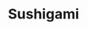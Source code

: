 ---
layout: place
title: "Sushigami"
permalink: /texas/houston/sushigami.html
stateAbbr: TX
stateName: Texas
cityName: Houston
seo:
  name: "Sushigami"
  type: Restaurant
  links: http://sushigamigalleria.com/
description: "Sushigami serves delicious sushi in Houston, Texas. Try fresh Japanese dishes for a great dining experience. "
place_id: ChIJkTCex27BQIYRsP3LQzDPRjY
photos:
  - name: >-
      places/ChIJkTCex27BQIYRsP3LQzDPRjY/photos/AeeoHcK3JRl9pPQk9SMJBUY0F71YfwuHUBh--QsXpqSNGCEQHI30JvGoM3fI_Lk-hRJlMZe9Ps0PjHPr0Sy6A3YawBnzlAiP5DamoZ408Wofdtf5W_pzuMjEkOLL9BcQr9rLjRh6a3wnRQmvUEX66uJTFq6HUFx-H2ILwmebFEqM_asNnTCRQ381QIg8jsHYnnRueSYSavJPnVx2TkpOv0GIjIMe-bHmfTj169VlAsSyPtFEcWONivxsB7eJ53KzR74o-lxxsJZI1y6D4ZyEGc8hlwn3uY65tYMmnkxvRI-rMlnXdxlFkbCS-AtiRvY9YKhVKFrgkdmzk3oCFRXDMa0pafy96Ibdn6FGAFLqQGWOhbY2WfKGh6u5sMdaTkdtyHtzBsbeoWoQdwh4YxV3Sx3p2puQ4wa_xWj4Q3B3M5JI_MimNN4h
    widthPx: 3264
    heightPx: 2448
    authorAttributions:
      - displayName: news chang
        uri: https://maps.google.com/maps/contrib/109390496661626642800
        photoUri: >-
          https://lh3.googleusercontent.com/a-/ALV-UjWzIFtmEYR2zPmIq2TNyf0YnSAQnohgBHsMFRj2PPPgLmGEyvLj=s100-p-k-no-mo
    flagContentUri: >-
      https://www.google.com/local/imagery/report/?cb_client=maps_api_places.places_api&image_key=!1e10!2sCIHM0ogKEICAgIC6iPzs0QE&hl=en-US
    googleMapsUri: >-
      https://www.google.com/maps/place//data=!3m4!1e2!3m2!1sCIHM0ogKEICAgIC6iPzs0QE!2e10!4m2!3m1!1s0x8640c16ec79e3091:0x3646cf3043cbfdb0
  - name: >-
      places/ChIJkTCex27BQIYRsP3LQzDPRjY/photos/AeeoHcKFZEpeUJa0rdq_h3cL3aNesZZkkZ5QnPw97CKCwIh9NtWrXOUyGG8FP8FkYkOT8q5YIIDS7Fd1V1VrQf8q2RlJp6zYyYluLpGa5-V9_7IvXKcLlsNTL8Fyv6Hn67AVERV6flcOb_bY5rj1yLpV_AhrkJlbmXJO8cVsscItVNJhHLaBxpLKh8XkqwqWU3uqKDnkT61u5xqFRlC_gSFen0oxeJaqgEJ5_pd8LNw51GzTWXIt4hQj5cRrTjWz243ZDIoKryjEZ_0OVj2SqrDDHK4Ioyp9TPofSfHATB1OjTEfFCLHDG8xRKklxQcnmoen19LeWphEnNgs2tZp2w1b6hm85f0yAVS06XHnk-G0t5aprBS4MKrXmP4FFdt3MNDParZQl-jRYobn9SR816KC9XUXhhrW4xoXUCW70aXBmxk
    widthPx: 4032
    heightPx: 3024
    authorAttributions:
      - displayName: Digvijay Chintawar
        uri: https://maps.google.com/maps/contrib/107176921626504024659
        photoUri: >-
          https://lh3.googleusercontent.com/a/ACg8ocIMidu7TFCnS-_RbWEtH4uwyzfxx2qYMaF2OK0F-PlzZMcSL4xW=s100-p-k-no-mo
    flagContentUri: >-
      https://www.google.com/local/imagery/report/?cb_client=maps_api_places.places_api&image_key=!1e10!2sCIHM0ogKEICAgICcgeqOZA&hl=en-US
    googleMapsUri: >-
      https://www.google.com/maps/place//data=!3m4!1e2!3m2!1sCIHM0ogKEICAgICcgeqOZA!2e10!4m2!3m1!1s0x8640c16ec79e3091:0x3646cf3043cbfdb0
  - name: >-
      places/ChIJkTCex27BQIYRsP3LQzDPRjY/photos/AeeoHcK4KNMt95x3tYuO8J5rD689LCCbTrUeFwPrPM5TS2aMCU_TNFcrUNcO-dN4om8t_MROg9_QSopDzxHQcFRmz3AoPoSqz62q21abfZruuwINNQMNDuM98JMq1y34LKZxOd4kSJiw0Jc_7ATHeMiQIGVY2iYjpYzuQZn2iENrCLzpBRDElXtwd1HiU-HxgGR0Im7IUV71D6rT8YrfVkiLjfPabUKFgQSmQXqbmJlNrPuAerJDhCQCnxx2YSsVF5imt13N29YvQYlwLdhU9tWDyhZxCBgHCW7Wr1jLExSY5SaTtLL_Z9CDxO0CUJDqpk-XVpx6E2Ch5FGR7U9oHiXumDCfNqkcXos2TOjF7uUYoVLo-QNzM9fp17n3N6w3M1NgXfuc8Amcrphr350Y06mZ6lPrJKJZjxVMroRic3mvYkE
    widthPx: 3000
    heightPx: 4000
    authorAttributions:
      - displayName: Jorge H.
        uri: https://maps.google.com/maps/contrib/111991981391021486166
        photoUri: >-
          https://lh3.googleusercontent.com/a-/ALV-UjVX8Qb5bkse7RBpAgaM9FtgKk5KnbtRuvSScDPGBtsUlOjfTeg2=s100-p-k-no-mo
    flagContentUri: >-
      https://www.google.com/local/imagery/report/?cb_client=maps_api_places.places_api&image_key=!1e10!2sCIHM0ogKEICAgIDxzuzEKA&hl=en-US
    googleMapsUri: >-
      https://www.google.com/maps/place//data=!3m4!1e2!3m2!1sCIHM0ogKEICAgIDxzuzEKA!2e10!4m2!3m1!1s0x8640c16ec79e3091:0x3646cf3043cbfdb0
  - name: >-
      places/ChIJkTCex27BQIYRsP3LQzDPRjY/photos/AeeoHcLiHNhEvczrWV3-I2LN0Qm_1FSESQPGtv9_j_L_MHhZDC6GvOwgMeZFfXJ5NWt2riD_l6y3U2axq5cMNg4oTBAMV4VEw-OXgHt9SBgl-GW6aSVfGh50KQpIMU75L7D9Nd4uucyGVCemjbHxwxIIs_Sl3_jWmUAk579M9ptCVEjJL7jAojILxkeFLzTdnkO6Q39h085ImPEb2kIt23G8wTqMD3I8P20h5ZVBWdZNKoxyWNAsLk6SxSWuYok6uJn2HlU_XuKhZb5X-heo_iCzwQXZntGXJjfjhQvh0nmJSS51L4LZWfla6sKalvcrLxQ1_tG_WGj58zdWwRe5HJCSRnlM6hhbt-l15BrNnOs0wOO4WN2bOOZC45lUBcTio6BXHgdOV-PxswOnZvLR5MP0QUpeu3B8BpZmjrvmxp9DowbaLkqY
    widthPx: 4000
    heightPx: 3000
    authorAttributions:
      - displayName: Jorge H.
        uri: https://maps.google.com/maps/contrib/111991981391021486166
        photoUri: >-
          https://lh3.googleusercontent.com/a-/ALV-UjVX8Qb5bkse7RBpAgaM9FtgKk5KnbtRuvSScDPGBtsUlOjfTeg2=s100-p-k-no-mo
    flagContentUri: >-
      https://www.google.com/local/imagery/report/?cb_client=maps_api_places.places_api&image_key=!1e10!2sCIHM0ogKEICAgIDxzuzE6AE&hl=en-US
    googleMapsUri: >-
      https://www.google.com/maps/place//data=!3m4!1e2!3m2!1sCIHM0ogKEICAgIDxzuzE6AE!2e10!4m2!3m1!1s0x8640c16ec79e3091:0x3646cf3043cbfdb0
  - name: >-
      places/ChIJkTCex27BQIYRsP3LQzDPRjY/photos/AeeoHcL205Yh8hR4dLpCs4laHpsrnAlbyrmct5ZkxCscygpK1Dcx4mQzk1JZGfZq40ERPE_QpMGTFQOWWJ4E_F_N89ju4mZhCJNX-5jJruiFUqpNzrtKnZgWA3zwY0LScmFDRHQe1AwTyEjZ9md9luilOfchrFHpHOa97IZpbmuAl8LiS7eb6kc01sNu5BtZdpe51HrspLKjI48xCz3GpH3QRBEa-kO_TuDpil_TAuyibpeJap4pkHqZKI0bOt6o0d5mvnugjbl2nUSuika4iX3F7BaQG1x21-MiyK-z1ONHkbYPN3JEvzMrQCe8Mg44QfwI8iiM2rlnoqwaZj7T24Tmt2yC-FCSxesvWnUt7JDx1Gx5PTbjhX__FLzOTNCezB7BCk5-Ob5DQDWSMLyTDM8XVeb_8cNKw0wpAhu_M4L527_7lPrC
    widthPx: 4800
    heightPx: 3600
    authorAttributions:
      - displayName: Jordan L
        uri: https://maps.google.com/maps/contrib/112433533391076952141
        photoUri: >-
          https://lh3.googleusercontent.com/a-/ALV-UjWTC2qr4vm-hnFzWgrwv2puUp6bZ3tq92HAVFs696PzOwYZWvF1SA=s100-p-k-no-mo
    flagContentUri: >-
      https://www.google.com/local/imagery/report/?cb_client=maps_api_places.places_api&image_key=!1e10!2sCIHM0ogKEICAgICDq7f8igE&hl=en-US
    googleMapsUri: >-
      https://www.google.com/maps/place//data=!3m4!1e2!3m2!1sCIHM0ogKEICAgICDq7f8igE!2e10!4m2!3m1!1s0x8640c16ec79e3091:0x3646cf3043cbfdb0
  - name: >-
      places/ChIJkTCex27BQIYRsP3LQzDPRjY/photos/AeeoHcKi6726JvZlcKenwr3_C5Y9ys_Z-AqpoJQshoCBveoMbKvSJvTLjr6roZhwZhV0nu3FwdnV0DtUQfv-9mpCQleKWkWZUfRFK4Z-61woHibUL3Vqo4kuVlZmLMskWs3dtKTi3uFzHnDc5Y1cSqrHqCzJI6yR9-eGkJW869iitLZzrVh-xrmK70BAuxm2Vutisk3i7bh83km8TGRWzC7r8-8ETvh5ZO-7gjeZri3h6cOxx8GSMQ9gbgpJA5d1jLHUXlBGPgVzZ_-TBnV5MafO1J_ends6DAEYQMagtB0JwAHrD7GPZxu9e3Zz77PZmh8spBzTH-Wr5AD-v2ZMfMW2StgrZq9D9jR_seaee3FMZLZFML4XfZt3w4-l4mW8ShYdYwoVE5n7JSeF_K3swgEm4V63G4lRNRJadKC2v15v0ujKzQ
    widthPx: 3024
    heightPx: 4032
    authorAttributions:
      - displayName: Talha Iftikhar
        uri: https://maps.google.com/maps/contrib/108275709283225909037
        photoUri: >-
          https://lh3.googleusercontent.com/a-/ALV-UjX6nsZSehtocFV846SHTMxBM4Ob6gCRi2I3NNNUvz2VwToPRyf6uQ=s100-p-k-no-mo
    flagContentUri: >-
      https://www.google.com/local/imagery/report/?cb_client=maps_api_places.places_api&image_key=!1e10!2sCIHM0ogKEICAgID-suqZcQ&hl=en-US
    googleMapsUri: >-
      https://www.google.com/maps/place//data=!3m4!1e2!3m2!1sCIHM0ogKEICAgID-suqZcQ!2e10!4m2!3m1!1s0x8640c16ec79e3091:0x3646cf3043cbfdb0
  - name: >-
      places/ChIJkTCex27BQIYRsP3LQzDPRjY/photos/AeeoHcJDP1ozfuGmPFi0y1qSNomGj_k_PUjUXnp5ks4skalmRG35mV0mQ2L1riKm7t5_tmcUz0RPsJtCQNUF7d4eh7eCvJaUa7t7meW_JvPRV0x-m1XV_BDfcPlJQ-KJIaExH8x2QAjayN14tfHeOVdl6x8xqhYMgMOIXdLLO1trPpeCd5i6fXNiCvsYRUPBU_UrLmH09g_MI-k_wB0Mn3YUpwX9NwVqS5-H_ADgCXlXFeJkofXy6qOk_Nd7tUmF0-zcaC7Sp_XUxp2GXl9ZoQYdZ3Qun0xb_fvMZL2UebozuGSuqmG2-jDajBU7CpUoCHN7bh2cBV__dZoP5CQCieNj0RabJ5Wyp6vTACHyiMVVmNUnD3bbNtQ1X4nCLpHmMy7ka0xIuWSHlF77kK6CcsM5Gt_l1gaTzLRt9KcrNKAWa1hY7A
    widthPx: 3600
    heightPx: 4800
    authorAttributions:
      - displayName: MARIA TRINIDAD Chavez
        uri: https://maps.google.com/maps/contrib/115609395735831419094
        photoUri: >-
          https://lh3.googleusercontent.com/a/ACg8ocKOnO9KVw0Nv1dN3TDto59LZtGYXbZ5y3ajirGpAcObQEks=s100-p-k-no-mo
    flagContentUri: >-
      https://www.google.com/local/imagery/report/?cb_client=maps_api_places.places_api&image_key=!1e10!2sCIHM0ogKEICAgIDHzeSCFg&hl=en-US
    googleMapsUri: >-
      https://www.google.com/maps/place//data=!3m4!1e2!3m2!1sCIHM0ogKEICAgIDHzeSCFg!2e10!4m2!3m1!1s0x8640c16ec79e3091:0x3646cf3043cbfdb0
  - name: >-
      places/ChIJkTCex27BQIYRsP3LQzDPRjY/photos/AeeoHcJfdMH10RONYv0HU1BM7GLJxNj3emVHz1SKSTw1DUkcIrCPKkVj2yvibCAdXsbZn4FX9vlfTyWozRiooHpx_5RtLkNf41YobjudoRe_y2sMOpGS8RAmmwORN56D6SSguX6zqrDiD194Cfuk7YGzEcgbe6D0n_WQBVtM9E7J1_EAGkwQ5pSrDRdroVQZJ1FLaY2KG-XZVjX993_f8PjTv524l0R5pP8Z3tGXlvo--smUJq_K95hkhfCRhUJE0ZrNLzg6817TTOjmb-aVT2lcuX0AE10mEP3lfIhxGQzlUGQQKrc1vwQdNdMAAahctWoP7m-g1-WqCaEmkC1OWAso4PqLq_QGGMpBhEVC8l0TcszJ6-ZFo4wbIIhStI8s11nwhwYWwENz1BM4Dn32NaQ9rNnMce_ILP0CXkrm7g7FgeY
    widthPx: 4080
    heightPx: 3072
    authorAttributions:
      - displayName: Shirley Hou
        uri: https://maps.google.com/maps/contrib/105377507961954977481
        photoUri: >-
          https://lh3.googleusercontent.com/a-/ALV-UjWFmoCM0hIa6SiFnLisvm3da4TIFelGUI20HLcb6QwvagdlftaoVQ=s100-p-k-no-mo
    flagContentUri: >-
      https://www.google.com/local/imagery/report/?cb_client=maps_api_places.places_api&image_key=!1e10!2sCIHM0ogKEICAgICeu46_Lw&hl=en-US
    googleMapsUri: >-
      https://www.google.com/maps/place//data=!3m4!1e2!3m2!1sCIHM0ogKEICAgICeu46_Lw!2e10!4m2!3m1!1s0x8640c16ec79e3091:0x3646cf3043cbfdb0
  - name: >-
      places/ChIJkTCex27BQIYRsP3LQzDPRjY/photos/AeeoHcKAaZQmYVUk09yh4JGl5O_BGhrohQLElvvnIDh2AmGHI3NkYQ5VOdsDiN9bi-ZJCRgE5TFctIaqy9jAMazCFSMGXTn6yX2gklYqjmDMF3CxDpJ9nE1sZ7H_Tpgm8iiGkWiDmG8_31LH275WGkaRsxh2kTTQp0Oka-Vu9gIvfdG89F2y0Q8fv-4p9r-GEyBRqRJ34P7idwO87bjn-C0O0332VO3zlaz87o9wqOzL4hX0e6c0DYMMzPTC5BCOZvp6G6S1gxZj1S8XKUo4yf4WB3DDgYschyS7GsnEM8v8oJw1H31h0Ae308yevhGrIOJwBNiqZ2Rw1T21XCrf43VaJqnV4bro5zFCTh9YunqcnAAbEJPPlrsGxKRVEr2_0hGIUjHE4qxlZYcVUbkaxAoLVktB73nxOVqWU4FZ695m7STLyYg
    widthPx: 3024
    heightPx: 4032
    authorAttributions:
      - displayName: Jm Roofing
        uri: https://maps.google.com/maps/contrib/118212571713269773873
        photoUri: >-
          https://lh3.googleusercontent.com/a/ACg8ocKksmChWro7zaku_6Zym3uynYn6KXLfkOUZU983A3F808dhtA=s100-p-k-no-mo
    flagContentUri: >-
      https://www.google.com/local/imagery/report/?cb_client=maps_api_places.places_api&image_key=!1e10!2sCIHM0ogKEICAgID2vfOajQE&hl=en-US
    googleMapsUri: >-
      https://www.google.com/maps/place//data=!3m4!1e2!3m2!1sCIHM0ogKEICAgID2vfOajQE!2e10!4m2!3m1!1s0x8640c16ec79e3091:0x3646cf3043cbfdb0
  - name: >-
      places/ChIJkTCex27BQIYRsP3LQzDPRjY/photos/AeeoHcI8avVnJmibhdKjcGTueHqVNn8SmhbyMmrMq9VMablhsjqYJ54zkcwmrfLVmFOTt_Pw348vNFrcI-xJJ5szXXbiZKzBiH40CstkCtht92J9s5GPRCgRjJ2kMXzmVl5pWsCz7hNuL7afLeEmXfePAs74rqEtKNGjC7P8lE5uN3Qc6VZJjhF1VikLONZzRI__tHdSghFrHyY75Dxz9RTKPSeb1sbEdL03OqnC9nK9VUjsZX3QCZUiw3wr0H9EodNMGuyoyRhudmrTpfqR_UJlsRbv-ympOPboZ3rMEuNUbj-mB6195zytIfPMgG06_bk0udIYCrLiHvKdvQzsAj80-6tNgqqwNHbhTWzv9vU3u_N0Wqd--cK_4LuQTbF7eYkQHvJNxoh0KBBtNpxBAOg6ru7UnKBYWUt7-DuJtFqSR1MRcUo-
    widthPx: 4000
    heightPx: 3000
    authorAttributions:
      - displayName: Gwen Ng
        uri: https://maps.google.com/maps/contrib/108777364609795108736
        photoUri: >-
          https://lh3.googleusercontent.com/a-/ALV-UjUWYR_--YTRuez82ROT_Ej0_yFNORotimRH6nU2grVPsAnV6_yd0Q=s100-p-k-no-mo
    flagContentUri: >-
      https://www.google.com/local/imagery/report/?cb_client=maps_api_places.places_api&image_key=!1e10!2sCIHM0ogKEICAgICayYzvjgE&hl=en-US
    googleMapsUri: >-
      https://www.google.com/maps/place//data=!3m4!1e2!3m2!1sCIHM0ogKEICAgICayYzvjgE!2e10!4m2!3m1!1s0x8640c16ec79e3091:0x3646cf3043cbfdb0
address: A14590, 5015 Westheimer Rd, Houston, TX 77056, USA
street: A14590, 5015 Westheimer Rd
city: Houston
state: TX
zip: '77056'
country: USA
neighborhood: Westside
latitude: '29.739273'
longitude: '-95.463074'
accessibility_options:
  wheelchairAccessibleParking: true
  wheelchairAccessibleEntrance: true
  wheelchairAccessibleRestroom: true
  wheelchairAccessibleSeating: true
business_status: OPERATIONAL
name: Sushigami
google_maps_links:
  directionsUri: >-
    https://www.google.com/maps/dir//''/data=!4m7!4m6!1m1!4e2!1m2!1m1!1s0x8640c16ec79e3091:0x3646cf3043cbfdb0!3e0
  placeUri: https://maps.google.com/?cid=3911041132620676528
  writeAReviewUri: >-
    https://www.google.com/maps/place//data=!4m3!3m2!1s0x8640c16ec79e3091:0x3646cf3043cbfdb0!12e1
  reviewsUri: >-
    https://www.google.com/maps/place//data=!4m4!3m3!1s0x8640c16ec79e3091:0x3646cf3043cbfdb0!9m1!1b1
  photosUri: >-
    https://www.google.com/maps/place//data=!4m3!3m2!1s0x8640c16ec79e3091:0x3646cf3043cbfdb0!10e5
primary_type: Sushi Restaurant
opening_hours:
  regular: null
  current: null
secondary_opening_hours:
  regular:
    weekdayDescriptions: null
    type: null
  current:
    weekdayDescriptions: null
    type: null
phone: (346) 980-5454
price_level: null
price_range: null
rating: '3.8'
rating_count: 413
website: http://sushigamigalleria.com/
reviews: null
parking_options: null
payment_options: null
allow_dogs: null
curbside_pickup: null
delivery: null
dine_in: null
good_for_children: null
good_for_groups: null
good_for_sports: null
live_music: null
menu_for_children: null
outdoor_seating: null
reservable: null
restroom: null
serves_beer: null
serves_breakfast: null
serves_brunch: null
serves_cocktails: null
serves_coffee: null
serves_dinner: null
serves_dessert: null
serves_lunch: null
serves_vegetarian_food: null
serves_wine: null
takeout: null
summary: null

---